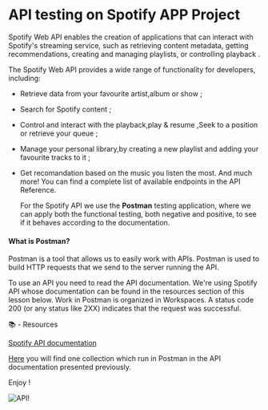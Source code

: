 # API testing on Spotify APP Project

Spotify Web API enables the creation of applications that can interact with Spotify's streaming service, such as retrieving content metadata, getting recommendations, creating and managing playlists, or controlling playback .

The Spotify Web API provides a wide range of functionality for developers, including:

- Retrieve data from your favourite artist,album or show ;
- Search for Spotify content ;
- Control and interact with the playback,play & resume ,Seek to a position or retrieve your queue ;
- Manage your personal library,by creating a new playlist and adding your favourite tracks to it ;
- Get recomandation based on the music you listen the most.
  And much more! You can find a complete list of available endpoints in the API Reference.

  For the Spotify API we use the **Postman** testing application, where we can apply both the functional testing, both negative and positive, to see if it behaves according to the documentation.

#### What is Postman?

Postman is a tool that allows us to easily work with APIs.
Postman is used to build HTTP requests that we send to the server running the API.

To use an API you need to read the API documentation. We're using Spotify API whose documentation can be found in the resources section of this lesson below.
Work in Postman is organized in Workspaces.
A status code 200 (or any status like 2XX) indicates that the request was successful.

📚 - Resources

[Spotify API documentation](https://developer.spotify.com/documentation/web-api/concepts/scopes#user-follow-read)


[Here](https://github.com/LauraScutariu/Postman-First-Collection/blob/e10ffb4c3638d38d8fe4b743d47253de54ad8fa5/Spotify.postman_collection1.json) you will find one collection which run in Postman in the API documentation presented previously.

Enjoy !

![API!](https://github.com/LauraScutariu/Postman-First-Collection/blob/25db9b51bdb657059272751100accdac678c6a9c/Captura%CC%86%20de%20ecran%20din%202023-08-17%20la%2017.58.02.png)

